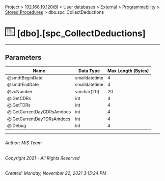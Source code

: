 #### 

[Project](../../../../../index.md) > [192.168.19.120\\BI](../../../../index.md) > [User databases](../../../index.md) > [External](../../index.md) > [Programmability](../index.md) > [Stored Procedures](Stored_Procedures.md) > dbo.spc_CollectDeductions

# ![Stored Procedures](../../../../../Images/StoredProcedure32.png) [dbo].[spc_CollectDeductions]

---

## <a name="#parameters"></a>Parameters

| Name | Data Type | Max Length (Bytes) |
|---|---|---|
| @smdtBeginDate | smalldatetime | 4 |
| @smdtEndDate | smalldatetime | 4 |
| @vcNumber | varchar(20) | 20 |
| @iGetCDRs | int | 4 |
| @iGetTDRs | int | 4 |
| @iGetCurrentDayCDRsAmdocs | int | 4 |
| @iGetCurrentDayTDRsAmdocs | int | 4 |
| @iDebug | int | 4 |


---

###### Author:  MIS Team

###### Copyright 2021 - All Rights Reserved

###### Created: Monday, November 22, 2021 3:15:24 PM

